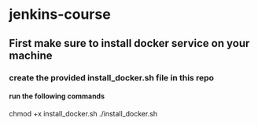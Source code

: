 # jenkins-course


## First make sure to install docker service on your machine

### create the provided install_docker.sh file in this repo 
#### run the following commands 
chmod +x install_docker.sh
./install_docker.sh
